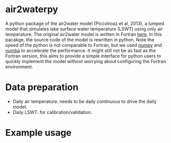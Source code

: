 # air2waterpy
A python package of the air2water model (Piccolroaz et al, 2013), a lumped model that simulates lake surface water temperature (LSWT) using only air temperature. The original air2water model is written in Fortran [here](https://github.com/marcotoffolon/air2water). In this pacakge, the source code of the model is rewritten in python. Note the speed of the python is not comparable to Fortran, but we used [numpy](https://numpy.org/) and [numba](https://numba.pydata.org/) to accelerate the performance. It might still not be as fast as the Fortran version, this aims to provide a simple interface for python users to quickly implement the model without worrying about configuring the Fortran environment.

# Data preparation

- Daily air temperature: needs to be daily continuous to drive the daily model.
- Daily LSWT: for calibration/validation.

# Example usage